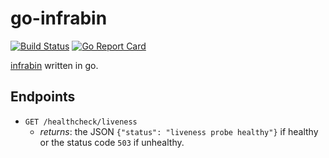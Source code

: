 # go-infrabin

[![Build Status](https://travis-ci.org/maruina/go-infrabin.svg?branch=master)](https://travis-ci.org/maruina/go-infrabin)
[![Go Report Card](https://goreportcard.com/badge/github.com/maruina/go-infrabin)](https://goreportcard.com/report/github.com/maruina/go-infrabin)

[infrabin](https://github.com/maruina/infrabin) written in go.

## Endpoints

* `GET /healthcheck/liveness`
  * _returns_: the JSON `{"status": "liveness probe healthy"}` if healthy or the status code `503` if unhealthy.
